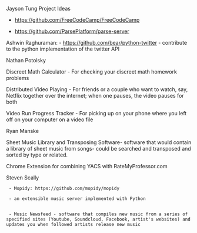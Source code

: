 
Jayson Tung
Project Ideas

- https://github.com/FreeCodeCamp/FreeCodeCamp

- https://github.com/ParsePlatform/parse-server

Ashwin Raghuraman:
	- https://github.com/bear/python-twitter 
	- contribute to the python implementation of the twitter API


Nathan Potolsky

Discreet Math Calculator - For checking your discreet math homework problems

Distributed Video Playing - For friends or a couple who want to watch, say, Netflix together over the internet; when one pauses, the video pauses for both

Video Run Progress Tracker - For picking up on your phone where you left off on your computer on a video file



Ryan Manske


Sheet Music Library and Transposing Software- software that would contain a library of sheet music from songs- could be searched and transposed and sorted by type or related.


Chrome Extension for combining YACS with RateMyProfessor.com



Steven Scally

     - Mopidy: https://github.com/mopidy/mopidy
     
     - an extensible music server implemented with Python
    
    
     - Music Newsfeed - software that compiles new music from a series of specified sites (Youtube, Soundcloud, Facebook, artist's websites) and updates you when followed artists release new music
